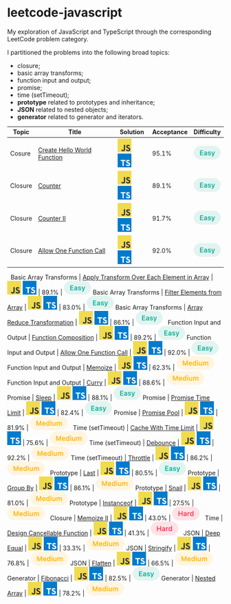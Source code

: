 # leetcode-javascript

My exploration of JavaScript and TypeScript through the corresponding LeetCode problem category.

I partitioned the problems into the following broad topics:

- closure;
- basic array transforms;
- function input and output;
- promise;
- time (setTimeout);
- **prototype** related to prototypes and inheritance;
- **JSON** related to nested objects;
- **generator** related to generator and iterators.

Topic | Title | Solution | Acceptance | Difficulty
------|-------|----------|------------|-----------
Cosure | [Create Hello World Function](/closure/create_hello_world_function/README.md) | [![JS](/img/js.png)](/closure/create_hello_world_function/solution.js) [![TS](/img/ts.png)](/closure/create_hello_world_function/solution.ts) | 95.1% | ![Easy](/img/easy.png)
Closure | [Counter](/closure/counter/README.md) | [![JS](/img/js.png)](/closure/counter/solution.js) [![TS](/img/ts.png)](/closure/counter/solution.ts) | 89.1% | ![Easy](/img/easy.png)
Closure | [Counter II](/closure/counter_ii/README.md) | [![JS](/img/js.png)](/closure/counter_ii/solution.js) [![TS](/img/ts.png)](/closure/counter_ii/solution.ts) | 91.7% | ![Easy](/img/easy.png)
Closure | [Allow One Function Call](/closure/allow_one_function_call/README.md) | [![JS](/img/js.png)](/closure/allow_one_function_call/solution.js) [![TS](/img/ts.png)](/closure/allow_one_function_call/solution.ts) | 92.0% | ![Easy](/img/easy.png)
&nbsp;
Basic Array Transforms | [Apply Transform Over Each Element in Array](/basic_array_transforms/apply_transform_over_each_element_in_array/README.md) | [![JS](/img/js.png)](/basic_array_transforms/apply_transform_over_each_element_in_array/solution.js) [![TS](/img/ts.png)](/basic_array_transforms/apply_transform_over_each_element_in_array/solution.ts) | 89.1% | ![Easy](/img/easy.png)
Basic Array Transforms | [Filter Elements from Array](/basic_array_transforms/filter_elements_from_array/README.md) | [![JS](/img/js.png)](/basic_array_transforms/filter_elements_from_array/solution.js) [![TS](/img/ts.png)](/basic_array_transforms/filter_elements_from_array/solution.ts) | 83.0% | ![Easy](/img/easy.png)
Basic Array Transforms | [Array Reduce Transformation](/basic_array_transforms/array_reduce_transformation/README.md) | [![JS](/img/js.png)](/basic_array_transforms/array_reduce_transformation/solution.js) [![TS](/img/ts.png)](/basic_array_transforms/array_reduce_transformation/solution.ts) | 86.1% | ![Easy](/img/easy.png)
&nbsp;
Function Input and Output | [Function Composition](/function_input_and_output/function_composition/README.md) | [![JS](/img/js.png)](/function_input_and_output/function_composition/solution.js) [![TS](/img/ts.png)](/function_input_and_output/function_composition/solution.ts) | 89.2% | ![Easy](/img/easy.png)
Function Input and Output | [Allow One Function Call](/function_input_and_output/allow_one_function_call/README.md) | [![JS](/img/js.png)](/function_input_and_output/allow_one_function_call/solution.js) [![TS](/img/ts.png)](/function_input_and_output/allow_one_function_call/solution.ts) | 92.0% | ![Easy](/img/easy.png)
Function Input and Output | [Memoize](/function_input_and_output/memoize/README.md) | [![JS](/img/js.png)](/function_input_and_output/memoize/solution.js) [![TS](/img/ts.png)](/function_input_and_output/memoize/solution.ts) | 62.3% | ![Medium](/img/medium.png)
Function Input and Output | [Curry](/function_input_and_output/curry/README.md) | [![JS](/img/js.png)](/function_input_and_output/curry/solution.js) [![TS](/img/ts.png)](/function_input_and_output/curry/solution.ts) | 88.6% | ![Medium](/img/medium.png)
&nbsp;
Promise | [Sleep](/promise/sleep/README.md) | [![JS](/img/js.png)](/promise/sleep/solution.js) [![TS](/img/ts.png)](/promise/sleep/solution.ts) | 88.1% | ![Easy](/img/easy.png)
Promise | [Promise Time Limit](/promise/promise_time_limit/README.md) | [![JS](/img/js.png)](/promise/promise_time_limit/solution.js) [![TS](/img/ts.png)](/promise/promise_time_limit/solution.ts) | 82.4% | ![Easy](/img/easy.png)
Promise | [Promise Pool](/promise/promise_pool/README.md) | [![JS](/img/js.png)](/promise/promise_pool/solution.js) [![TS](/img/ts.png)](/promise/promise_pool/solution.ts) | 81.9% | ![Medium](/img/medium.png)
&nbsp;
Time (setTimeout) | [Cache With Time Limit](/time/cache_with_time_limit/README.md) | [![JS](/img/js.png)](/time/cache_with_time_limit/solution.js) [![TS](/img/ts.png)](/time/cache_with_time_limit/solution.ts) | 75.6% | ![Medium](/img/medium.png)
Time (setTimeout) | [Debounce](/time/debounce/README.md) | [![JS](/img/js.png)](/time/debounce/solution.js) [![TS](/img/ts.png)](/time/debounce/solution.ts) | 92.2% | ![Medium](/img/medium.png)
Time (setTimeout) | [Throttle](/time/throttle/README.md) | [![JS](/img/js.png)](/time/throttle/solution.js) [![TS](/img/ts.png)](/time/throttle/solution.ts) | 86.2% | ![Medium](/img/medium.png)
&nbsp;
Prototype | [Last](/prototype/last/README.md) | [![JS](/img/js.png)](/prototype/last/solution.js) [![TS](/img/ts.png)](/prototype/last/solution.ts) | 80.5% | ![Easy](/img/easy.png)
Prototype | [Group By](/prototype/groupby/README.md) | [![JS](/img/js.png)](/prototype/groupby/solution.js) [![TS](/img/ts.png)](/prototype/groupby/solution.ts) | 86.1% | ![Medium](/img/medium.png)
Prototype | [Snail](/prototype/snail/README.md) | [![JS](/img/js.png)](/prototype/snail/solution.js) [![TS](/img/ts.png)](/prototype/snail/solution.ts) | 81.0% | ![Medium](/img/medium.png)
Prototype | [Instanceof](/prototype/instanceof/README.md) | [![JS](/img/js.png)](/prototype/instanceof/solution.js) [![TS](/img/ts.png)](/prototype/instanceof/solution.ts) | 27.5% | ![Medium](/img/medium.png)
&nbsp;
Closure | [Memoize II](/closure/memoize_ii/README.md) | [![JS](/img/js.png)](/closure/memoize_ii/solution.js) [![TS](/img/ts.png)](/closure/memoize_ii/solution.ts) | 43.0% | ![Hard](/img/hard.png)
&nbsp;
Time | [Design Cancellable Function](/time/cancellable/README.md) | [![JS](/img/js.png)](/time/cancellable/solution.js) [![TS](/img/ts.png)](/time/cancellable/solution.ts) | 41.3% | ![Hard](/img/hard.png)
&nbsp;
JSON | [Deep Equal](/json/deepequal/README.md) | [![JS](/img/js.png)](/json/deepequal/solution.js) [![TS](/img/ts.png)](/json/deepequal/solution.ts) | 33.3% | ![Medium](/img/medium.png)
JSON | [Stringify](/json/stringify/README.md) | [![JS](/img/js.png)](/json/stringify/solution.js) [![TS](/img/ts.png)](/json/stringify/solution.ts) | 76.8% | ![Medium](/img/medium.png)
JSON | [Flatten](/json/flatten/README.md) | [![JS](/img/js.png)](/json/flatten/solution.js) [![TS](/img/ts.png)](/json/flatten/solution.ts) | 66.5% | ![Medium](/img/medium.png)
&nbsp;
Generator | [Fibonacci](/generator/fibonacci/README.md) | [![JS](/img/js.png)](/generator/fibonacci/solution.js) [![TS](/img/ts.png)](/generator/fibonacci/solution.ts) | 82.5% | ![Easy](/img/easy.png)
Generator | [Nested Array](/generator/nested/README.md) | [![JS](/img/js.png)](/generator/nested/solution.js) [![TS](/img/ts.png)](/generator/nested/solution.ts) | 78.2% | ![Medium](/img/medium.png)
